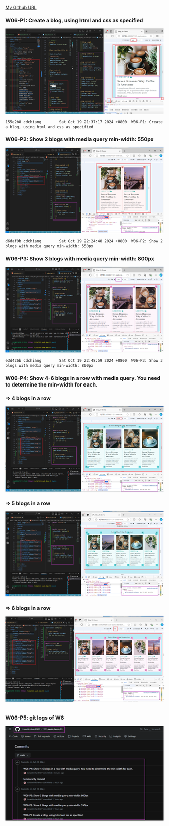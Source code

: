 [My Github URL](https://github.com/JonasReinhard0427/1131-sweb-demo-93)


### W06-P1: Create a blog, using html and css as specified

![](w06-p1.png)
```
155e2b8 cdchiang        Sat Oct 19 21:37:17 2024 +0800  W06-P1: Create a blog, using html and css as specified
```

### W06-P2: Show 2 blogs with media query min-width: 550px

![](w06-p2.png)
```
d6daf0b cdchiang        Sat Oct 19 22:24:48 2024 +0800  W06-P2: Show 2 blogs with media query min-width: 550px
```

### W06-P3: Show 3 blogs with media query min-width: 800px

![](w06-p3.png)
```
e3d426b cdchiang        Sat Oct 19 22:48:59 2024 +0800  W06-P3: Show 3 blogs with media query min-width: 800px
```

### W06-P4: Show 4-6 blogs in a row with media query. You need to determine the min-width for each.

### => 4 blogs in a row

![](w06-p4-1.png)

### => 5 blogs in a row

![](w06-p4-2.png)

### => 6 blogs in a row

![](w06-p4-3.png)
```

```
### W06-P5: git logs of W6

![](w06-logs.png)
```

```

